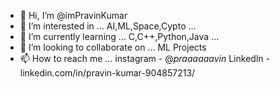 - 👋 Hi, I’m @imPravinKumar
- 👀 I’m interested in ... AI,ML,Space,Cypto ...
- 🌱 I’m currently learning ... C,C++,Python,Java ... 
- 💞️ I’m looking to collaborate on ... ML Projects
- 📫 How to reach me ... instagram - @_praaaaaavin_
                         Linkedln - linkedin.com/in/pravin-kumar-904857213/

<!---
imPravinKumar/imPravinKumar is a ✨ special ✨ repository because its `README.md` (this file) appears on your GitHub profile.
You can click the Preview link to take a look at your changes.
--->

